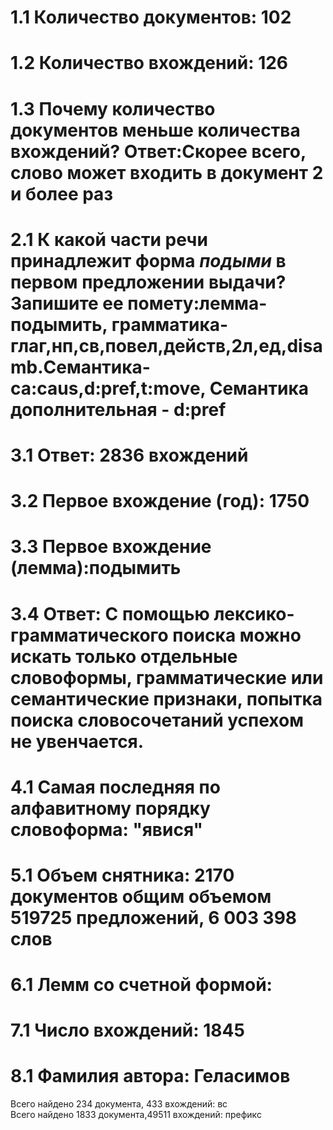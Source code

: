 
# 1.1 Количество документов: 102
# 1.2 Количество вхождений: 126
# 1.3 Почему количество документов меньше количества вхождений? Ответ:Скорее всего,  слово может входить в документ 2 и более раз
# 2.1 К какой части речи принадлежит форма _подыми_ в первом предложении выдачи? Запишите ее помету:лемма-подымить, грамматика-глаг,нп,св,повел,действ,2л,ед,disamb.Семантика-ca:caus,d:pref,t:move, Семантика дополнительная - d:pref
# 3.1 Ответ: 2836 вхождений
# 3.2 Первое вхождение (год): 1750
# 3.3 Первое вхождение (лемма):подымить
# 3.4 Ответ: С помощью лексико-грамматического поиска можно искать только отдельные словоформы, грамматические или семантические признаки, попытка поиска словосочетаний успехом не увенчается.
# 4.1 Самая последняя по алфавитному порядку словоформа: "явися"
# 5.1 Объем снятника: 2170 документов общим объемом 519725 предложений, 6 003 398 слов
# 6.1 Лемм со счетной формой:
# 7.1 Число вхождений: 1845
# 8.1 Фамилия автора: Геласимов
Всего найдено 234 документа, 433 вхождений: вс   
Всего найдено 1833 документа,49511 вхождений: префикс   
